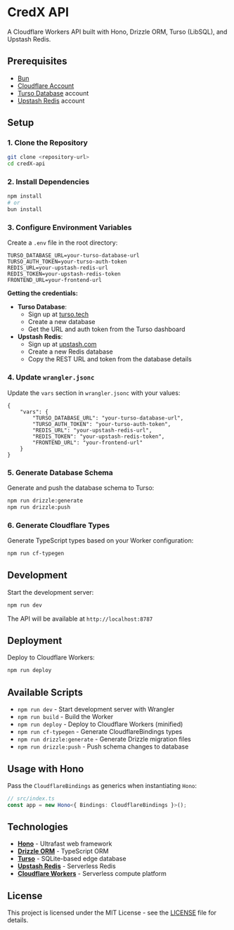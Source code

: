 # CredX API

A Cloudflare Workers API built with Hono, Drizzle ORM, Turso (LibSQL), and Upstash Redis.

## Prerequisites

- [Bun](https://bun.sh/)
- [Cloudflare Account](https://dash.cloudflare.com/sign-up)
- [Turso Database](https://turso.tech/) account
- [Upstash Redis](https://upstash.com/) account

## Setup

### 1. Clone the Repository

```bash
git clone <repository-url>
cd credX-api
```

### 2. Install Dependencies

```bash
npm install
# or
bun install
```

### 3. Configure Environment Variables

Create a `.env` file in the root directory:

```env
TURSO_DATABASE_URL=your-turso-database-url
TURSO_AUTH_TOKEN=your-turso-auth-token
REDIS_URL=your-upstash-redis-url
REDIS_TOKEN=your-upstash-redis-token
FRONTEND_URL=your-frontend-url
```

**Getting the credentials:**

- **Turso Database**:
  - Sign up at [turso.tech](https://turso.tech/)
  - Create a new database
  - Get the URL and auth token from the Turso dashboard
- **Upstash Redis**:
  - Sign up at [upstash.com](https://upstash.com/)
  - Create a new Redis database
  - Copy the REST URL and token from the database details

### 4. Update `wrangler.jsonc`

Update the `vars` section in `wrangler.jsonc` with your values:

```jsonc
{
	"vars": {
		"TURSO_DATABASE_URL": "your-turso-database-url",
		"TURSO_AUTH_TOKEN": "your-turso-auth-token",
		"REDIS_URL": "your-upstash-redis-url",
		"REDIS_TOKEN": "your-upstash-redis-token",
		"FRONTEND_URL": "your-frontend-url"
	}
}
```

### 5. Generate Database Schema

Generate and push the database schema to Turso:

```bash
npm run drizzle:generate
npm run drizzle:push
```

### 6. Generate Cloudflare Types

Generate TypeScript types based on your Worker configuration:

```bash
npm run cf-typegen
```

## Development

Start the development server:

```bash
npm run dev
```

The API will be available at `http://localhost:8787`

## Deployment

Deploy to Cloudflare Workers:

```bash
npm run deploy
```

## Available Scripts

- `npm run dev` - Start development server with Wrangler
- `npm run build` - Build the Worker
- `npm run deploy` - Deploy to Cloudflare Workers (minified)
- `npm run cf-typegen` - Generate CloudflareBindings types
- `npm run drizzle:generate` - Generate Drizzle migration files
- `npm run drizzle:push` - Push schema changes to database

## Usage with Hono

Pass the `CloudflareBindings` as generics when instantiating `Hono`:

```ts
// src/index.ts
const app = new Hono<{ Bindings: CloudflareBindings }>();
```

## Technologies

- **[Hono](https://hono.dev/)** - Ultrafast web framework
- **[Drizzle ORM](https://orm.drizzle.team/)** - TypeScript ORM
- **[Turso](https://turso.tech/)** - SQLite-based edge database
- **[Upstash Redis](https://upstash.com/)** - Serverless Redis
- **[Cloudflare Workers](https://workers.cloudflare.com/)** - Serverless compute platform

## License

This project is licensed under the MIT License - see the [LICENSE](LICENSE) file for details.

